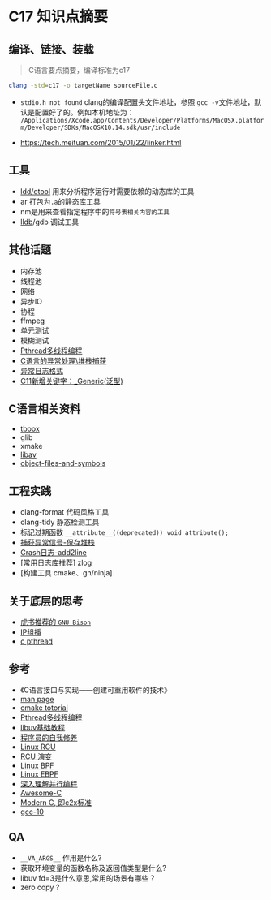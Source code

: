 # C17 知识点摘要

## 编译、链接、装载

>C语言要点摘要，编译标准为c17

```bash
clang -std=c17 -o targetName sourceFile.c
```

- `stdio.h not found`
clang的编译配置头文件地址，参照 `gcc -v`文件地址，默认是配置好了的。例如本机地址为：
`/Applications/Xcode.app/Contents/Developer/Platforms/MacOSX.platform/Developer/SDKs/MacOSX10.14.sdk/usr/include`

- https://tech.meituan.com/2015/01/22/linker.html

## 工具

- [ldd/otool](https://blog.csdn.net/delphiwcdj/article/details/25541397) 用来分析程序运行时需要依赖的动态库的工具
- ar 打包为`.a`的静态库工具
- nm是用来查看指定程序中的`符号表相关内容的工具`
- [lldb](https://southpeak.github.io/2015/01/25/tool-lldb/)/gdb 调试工具

## 其他话题

- 内存池
- 线程池
- 网络
- 异步IO
- 协程
- ffmpeg
- 单元测试
- 模糊测试
- [Pthread多线程编程](https://imzlp.me/posts/58408/)
- [C语言的异常处理\堆栈捕获](http://www.cnblogs.com/hazir/p/c_setjmp_longjmp.html)
- [异常日志格式](http://dwarfstd.org/)
- [C11新增关键字：_Generic(泛型)](https://zh.cppreference.com/w/c/language/generic)

## C语言相关资料

- [tboox](https://tboox.org/cn/)
- glib
- xmake
- [libav](https://github.com/leandromoreira/ffmpeg-libav-tutorial)
- [object-files-and-symbols](http://nickdesaulniers.github.io/blog/2016/08/13/object-files-and-symbols/)

## 工程实践

- clang-format 代码风格工具
- clang-tidy 静态检测工具
- 标记过期函数 `__attribute__((deprecated)) void attribute();`
- [捕获异常信号-保存堆栈](https://gist.github.com/jvranish/4441299)
- [Crash日志-add2line](http://wiki.dreamrunner.org/public_html/Linux/addr2line-usage.html)
- [常用日志库推荐] zlog
- [构建工具 cmake、gn/ninja]

## 关于底层的思考

- [虎书推荐的 `GNU Bison`]()
- [IP组播](http://www.tldp.org/HOWTO/Multicast-HOWTO-2.html)
- [c pthread](http://www.csc.villanova.edu/~mdamian/threads/posixthreads.html)

## 参考

- 《C语言接口与实现——创建可重用软件的技术》
- [man page](https://www.unix.com/man-page-repository.php)
- [cmake totorial](https://github.com/Campanula/CMake-tutorial)
- [Pthread多线程编程](https://randu.org/tutorials/threads/#resources)
- [libuv基础教程](https://luohaha.github.io/Chinese-uvbook/source/introduction.html)
- [程序员的自我修养](https://book.douban.com/subject/3652388/)
- [Linux RCU](http://chengqian90.com/Linux%E5%86%85%E6%A0%B8/Linux-RCU%E9%94%81%E6%9C%BA%E5%88%B6.html)
- [RCU 演变](https://blog.csdn.net/dog250/article/details/5303424)
- [Linux BPF](https://zh.wikipedia.org/wiki/BPF)
- [Linux EBPF](https://blog.csdn.net/ljy1988123/article/details/50444693)
- [深入理解并行编程](https://book.douban.com/subject/27078711/)
- [Awesome-C](https://notabug.org/koz.ross/awesome-c#frameworks)
- [Modern C, 即c2x标准](https://icps.icube.unistra.fr/img_auth.php/4/48/ModernC-obsolete.pdf)
- [gcc-10](https://www.gnu.org/software/gcc/gcc-10/changes.html)

## QA

- `__VA_ARGS__` 作用是什么?
- 获取环境变量的函数名称及返回值类型是什么?
- libuv fd=3是什么意思,常用的场景有哪些？
- zero copy ?
